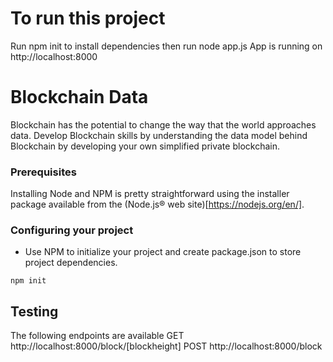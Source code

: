 # To run this project

Run npm init to install dependencies then run node app.js
App is running on http://localhost:8000


# Blockchain Data

Blockchain has the potential to change the way that the world approaches data. Develop Blockchain skills by understanding the data model behind Blockchain by developing your own simplified private blockchain.

### Prerequisites

Installing Node and NPM is pretty straightforward using the installer package available from the (Node.js® web site)[https://nodejs.org/en/].

### Configuring your project

- Use NPM to initialize your project and create package.json to store project dependencies.
```
npm init
```

## Testing
The following endpoints are available
GET
http://localhost:8000/block/[blockheight]
POST
http://localhost:8000/block